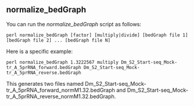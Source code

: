 
## normalize_bedGraph

You can run the *normalize_bedGraph* script as follows:
```
perl normalize_bedGraph [factor] [multiply|divide] [bedGraph file 1] [bedGraph file 2] ... [bedGraph file N]
```

Here is a specific example:
 
```
perl normalize_bedGraph 1.3222567 multiply Dm_S2_Start-seq_Mock-tr_A_5prRNA_forward.bedGraph Dm_S2_Start-seq_Mock-tr_A_5prRNA_reverse.bedGraph
```
This generates two files named Dm_S2_Start-seq_Mock-tr_A_5prRNA_forward_normM1.32.bedGraph and Dm_S2_Start-seq_Mock-tr_A_5prRNA_reverse_normM1.32.bedGraph.
